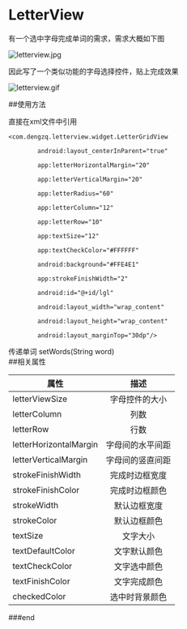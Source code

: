 # LetterView



有一个选中字母完成单词的需求，需求大概如下图

![letterview.jpg](https://github.com/dengzq/LetterView/blob/master/image/letterview.jpg)


因此写了一个类似功能的字母选择控件，贴上完成效果

![letterview.gif](https://github.com/dengzq/LetterView/blob/master/image/letterView.gif)


##使用方法

直接在xml文件中引用



```
<com.dengzq.letterview.widget.LetterGridView

        android:layout_centerInParent="true"

        app:letterHorizontalMargin="20"

        app:letterVerticalMargin="20"

        app:letterRadius="60"

        app:letterColumn="12"

        app:letterRow="10"

        app:textSize="12"

        app:textCheckColor="#FFFFFF"

        android:background="#FFE4E1"

        app:strokeFinishWidth="2"

        android:id="@+id/lgl"

        android:layout_width="wrap_content"

        android:layout_height="wrap_content"

        android:layout_marginTop="30dp"/>
```
传递单词 setWords(String word)
<br/>
##相关属性

| 属性    | 描述    |
|--------|:--------:|
|     letterViewSize   |   字母控件的大小     |
|     letterColumn   |   列数     |
|     letterRow   |   行数     |
|     letterHorizontalMargin   |   字母间的水平间距     |
|     letterVerticalMargin   |   字母间的竖直间距     |
|     strokeFinishWidth   |   完成时边框宽度     |
|     strokeFinishColor   |   完成时边框颜色    |
|     strokeWidth   |   默认边框宽度    |
|     strokeColor   |   默认边框颜色    |
|     textSize   |   文字大小    |
|     textDefaultColor   |   文字默认颜色    |
|     textCheckColor   |   文字选中颜色    |
|     textFinishColor   |   文字完成颜色    |
|     checkedColor   |   选中时背景颜色    |

###end
